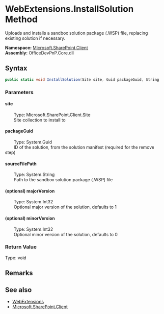 # WebExtensions.InstallSolution Method  
 Uploads and installs a sandbox solution package (.WSP) file, replacing existing solution if necessary.   

**Namespace:** [Microsoft.SharePoint.Client](Microsoft.SharePoint.Client.md)  
**Assembly:** OfficeDevPnP.Core.dll  
## Syntax
```C#
public static void InstallSolution(Site site, Guid packageGuid, String sourceFilePath, Int32 majorVersion, Int32 minorVersion)
```
### Parameters
#### site  
&emsp;&emsp;Type: Microsoft.SharePoint.Client.Site  
&emsp;&emsp;Site collection to install to  

  

#### packageGuid  
&emsp;&emsp;Type: System.Guid  
&emsp;&emsp;ID of the solution, from the solution manifest (required for the remove step)  

  

#### sourceFilePath  
&emsp;&emsp;Type: System.String  
&emsp;&emsp;Path to the sandbox solution package (.WSP) file  

  

#### (optional) majorVersion  
&emsp;&emsp;Type: System.Int32  
&emsp;&emsp;Optional major version of the solution, defaults to 1  

  

#### (optional) minorVersion  
&emsp;&emsp;Type: System.Int32  
&emsp;&emsp;Optional minor version of the solution, defaults to 0  

  

### Return Value
Type: void  

## Remarks
  
## See also
- [WebExtensions](Microsoft.SharePoint.Client.WebExtensions.md) 
- [Microsoft.SharePoint.Client](Microsoft.SharePoint.Client.md) 
